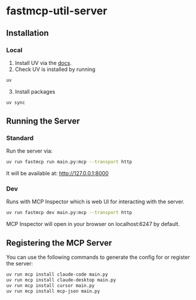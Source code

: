 # fastmcp-util-server

## Installation

### Local
1. Install UV via the [docs](https://docs.astral.sh/uv/getting-started/installation/).
2. Check UV is installed by running 
```bash
uv
```
3. Install packages 
```bash
uv sync
```

## Running the Server

### Standard
Run the server via:
```bash
uv run fastmcp run main.py:mcp --transport http
```
It will be available at: http://127.0.0.1:8000

### Dev
Runs with MCP Inspector which is web UI for interacting with the server.

```bash
uv run fastmcp dev main.py:mcp --transport http
```

MCP Inspector will open in your browser on localhost:6247 by default.

## Registering the MCP Server

You can use the following commands to generate the config for or register the server:
```bash
uv run mcp install claude-code main.py
uv run mcp install claude-desktop main.py
uv run mcp install cursor main.py
uv run mcp install mcp-json main.py
```
